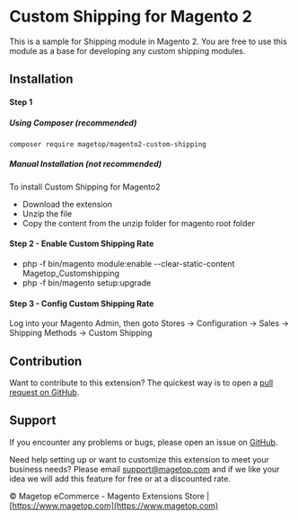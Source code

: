 # Custom Shipping for Magento 2

This is a sample for Shipping module in Magento 2. You are free to use this module as a base for developing any custom shipping modules.

## Installation

#### Step 1 

##### Using Composer (recommended)

```
composer require magetop/magento2-custom-shipping
```

##### Manual Installation (not recommended)
To install Custom Shipping for Magento2
 * Download the extension
 * Unzip the file
 * Copy the content from the unzip folder for magento root folder



#### Step 2 -  Enable Custom Shipping Rate
 * php -f bin/magento module:enable --clear-static-content Magetop_Customshipping
 * php -f bin/magento setup:upgrade

#### Step 3 - Config Custom Shipping Rate
Log into your Magento Admin, then goto Stores -> Configuration -> Sales -> Shipping Methods -> Custom Shipping


Contribution
---
Want to contribute to this extension? The quickest way is to open a [pull request on GitHub](https://help.github.com/articles/using-pull-requests).


Support
---
If you encounter any problems or bugs, please open an issue on [GitHub](https://github.com/magetop/magento2-custom-shipping/issues).

Need help setting up or want to customize this extension to meet your business needs? Please email support@magetop.com and if we like your idea we will add this feature for free or at a discounted rate.

© Magetop eCommerce - Magento Extensions Store | [https://www.magetop.com](https://www.magetop.com)
